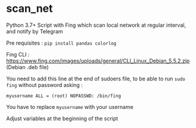 # scan_net
Python 3.7+ Script with Fing which scan local network at regular interval, and notify by Telegram

Pre requisites :
`pip install pandas colorlog`


Fing CLI : https://www.fing.com/images/uploads/general/CLI_Linux_Debian_5.5.2.zip  (Debian .deb file)

You need to add this line at the end of sudoers file, to be able to run `sudo fing` without password asking :

```myusername ALL = (root) NOPASSWD: /bin/fing```

You have to replace `myusername` with your username

Adjust variables at the beginning of the script
